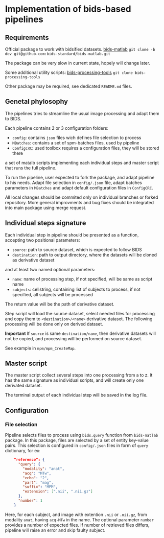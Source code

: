 # Implementation of bids-based pipelines

## Requirements

Official package to work with bidsified datasets.
[bids-matlab](https://github.com/bids-standard/bids-matlab/)
`git clone -b dev git@github.com:bids-standard/bids-matlab.git`

The package can be very slow in current state, hopely will change later.

Some additional utility scripts:
[bids-processing-tools](git@gitlab.uliege.be:CyclotronResearchCentre/Methods/BIDS_Tools/bids-processing-tools.git)
`git clone bids-processing-tools`

Other package may be required, see dedicated `README.md` files.

## Genetal phylosophy

The pipelines tries to streamline the usual image processing and adapt them to BIDS.

Each pipeline contains 2 or 3 configuration folders:

 - `config`: contains `json` files wich defines file selection to process
 - `MBatches`: contains a set of spm-batches files, used by pipeline
 - `ConfigCRC`: used toolbox requires a configuration files, they will be stored there

a set of matalb scripts implementing each individual steps and master script that
runs the full pipeline.

To run the pipeline, user expected to fork the package, and adapt pipeline to his needs.
Adapt file selection in `config/.json` file, adapt batches parameters in `MBatches` and
adapt default configuration files in `ConfigCRC`.

All local changes should be commited only on individual branches or forked
repository.
More general improvments and bug fixes should be integrated into main package
using merge request.

## Individual steps signature

Each individual step in pipeline should be presented as a function,
accepting two positional parameters:

 - `source`: path to source dataset, which is expected to follow BIDS
 - `destination`: path to output directory, where the datasets will
be cloned as derivative dataset

and at least two named optional parameters:

 - `name`: name of processing step, if not specified, will be same
as script name
 - `subjects`: cellstring, containing list of subjects to process,
if not specified, all subjects will be processed

The return value will be the path of derivative dataset.

Step script will load the source dataset, select needed files for processing
and copy them to `<destination>/<name>` derivative dataset.
The following processing will be done only on derived dataset.

**Important**
If `source` is same `destination/name`, then derivative datasets will not be copied,
and processing will be performed on source dataset.

See example in `mpm/mpm_CreateMap`.

## Master script

The master script collect several steps into one processing from a to z.
It has the same signature as individual scripts, and will create only one
derivated dataset.

The terminal output of each individual step will be saved in the log file.

## Configuration

### File selection

Pipeline selects files to process using `bids.query` function from
`bids-matlab` package.
In this package, files are selected by a set of entity key-value pairs.
This selection is configured in `config/.json` files in form of
`query` dictionary, for ex:

```json
    "reference": {
      "query": {
        "modality": "anat",
        "acq": "MTw",
        "echo": "2",
        "part": "mag",
        "suffix": "MPM",
        "extension": [".nii", ".nii.gz"]
      },
      "number": 1
    }
```

Here, for each subject, and image with extention `.nii` or `.nii.gz`,
from modality `anat`, having `acq-MTw` in the name.
The optional parameter `number` provides a number of expected files.
If number of retrieved files differs, pipeline will raise an error and
skip faulty subject.
